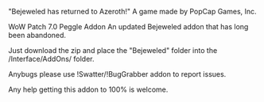 "Bejeweled has returned to Azeroth!" A game made by PopCap Games, Inc.

WoW Patch 7.0 Peggle Addon An updated Bejeweled addon that has long been abandoned.

Just download the zip and place the "Bejeweled" folder into the /Interface/AddOns/ folder.

Anybugs please use !Swatter/!BugGrabber addon to report issues.

Any help getting this addon to 100% is welcome.

